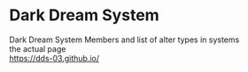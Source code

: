 # Dark Dream System
Dark Dream System Members and list of alter types in systems <br>
the actual page <br>
https://dds-03.github.io/
